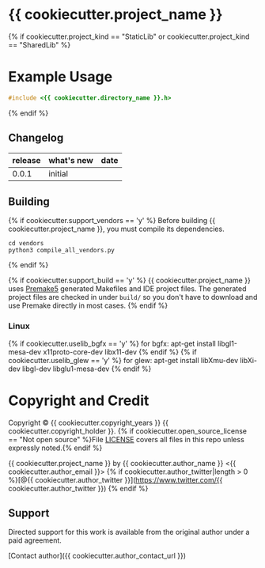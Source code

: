 # {{ cookiecutter.project_name }} #

{% if cookiecutter.project_kind == "StaticLib" or cookiecutter.project_kind == "SharedLib" %}
# Example Usage

```C
#include <{{ cookiecutter.directory_name }}.h>
```
{% endif %}

## Changelog ##

release | what's new                          | date
--------|-------------------------------------|---------
0.0.1   | initial                             | 

## Building ##

{% if cookiecutter.support_vendors == 'y' %}
Before building {{ cookiecutter.project_name }}, you must compile its dependencies.

    cd vendors
    python3 compile_all_vendors.py
{% endif %}

{% if cookiecutter.support_build == 'y' %}
{{ cookiecutter.project_name }} uses [Premake5](https://premake.github.io/download.html) generated Makefiles and IDE project files.  The generated project files are checked in under `build/` so you don't have to download and use Premake directly in most cases.
{% endif %}

### Linux ###
{% if cookiecutter.uselib_bgfx == 'y' %}
for bgfx:
    apt-get install libgl1-mesa-dev x11proto-core-dev libx11-dev
{% endif %}
{% if cookiecutter.uselib_glew == 'y' %}
for glew:
    apt-get install libXmu-dev libXi-dev libgl-dev libglu1-mesa-dev
{% endif %}

# Copyright and Credit #

Copyright &copy; {{ cookiecutter.copyright_years }} {{ cookiecutter.copyright_holder }}. {% if cookiecutter.open_source_license == "Not open source" %}File [LICENSE](LICENSE) covers all files in this repo unless expressly noted.{% endif %}

{{ cookiecutter.project_name }} by {{ cookiecutter.author_name }}
<{{ cookiecutter.author_email }}> 
{% if cookiecutter.author_twitter|length > 0 %}[@{{ cookiecutter.author_twitter }}](https://www.twitter.com/{{ cookiecutter.author_twitter }}) {% endif %}

## Support ##

Directed support for this work is available from the original author under a paid agreement.

[Contact author]({{ cookiecutter.author_contact_url }})
